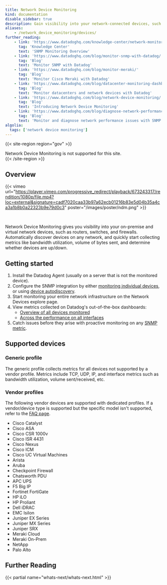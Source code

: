 ```yaml
---
title: Network Device Monitoring
kind: documentation
disable_sidebar: true
description: Gain visibility into your network-connected devices, such as routers, switches, servers, and firewalls.
aliases:
    - /network_device_monitoring/devices/
further_reading:
    - link: 'https://www.datadoghq.com/knowledge-center/network-monitoring/snmp-monitoring/'
      tag: 'Knowledge Center'
      text: 'SNMP Monitoring Overview'
    - link: 'https://www.datadoghq.com/blog/monitor-snmp-with-datadog/'
      tag: 'Blog'
      text: 'Monitor SNMP with Datadog'
    - link: 'https://www.datadoghq.com/blog/monitor-meraki/'
      tag: 'Blog'
      text: 'Monitor Cisco Meraki with Datadog'
    - link: 'https://www.datadoghq.com/blog/datacenter-monitoring-dashboards/'
      tag: 'Blog'
      text: 'Monitor datacenters and network devices with Datadog'
    - link: 'https://www.datadoghq.com/blog/network-device-monitoring/'
      tag: 'Blog'
      text: 'Introducing Network Device Monitoring'
    - link: 'https://www.datadoghq.com/blog/diagnose-network-performance-with-snmp-trap-monitoring/'
      tag: 'Blog'
      text: 'Monitor and diagnose network performance issues with SNMP Traps'
algolia:
  tags: ['network device monitoring']
---
```


{{< site-region region="gov" >}}
<div class="alert alert-warning">Network Device Monitoring is not supported for this site.</div>
{{< /site-region >}}

## Overview

{{< vimeo url="https://player.vimeo.com/progressive_redirect/playback/673243317/rendition/1080p/file.mp4?loc=external&signature=cadf7020caa33b97a62ecb01216b83e5d04b35a4ca3a1b8b0a22323b9e79d0c3" poster="/images/poster/ndm.png" >}}

<br/>

Network Device Monitoring gives you visibility into your on-premise and virtual network devices, such as routers, switches, and firewalls. Automatically discover devices on any network, and quickly start collecting metrics like bandwidth utilization, volume of bytes sent, and determine whether devices are up/down.

## Getting started

1. Install the Datadog Agent (usually on a server that is not the monitored device).
2. Configure the SNMP integration by either [monitoring individual devices][1], or using [device autodiscovery][2].
3. Start monitoring your entire network infrastructure on the Network Devices explore page.
4. View metrics collected on Datadog's out-of-the-box dashboards:
    - [Overview of all devices monitored][3]
    - [Across the performance on all interfaces][4]
5. Catch issues before they arise with proactive monitoring on any [SNMP metric][5].

## Supported devices

### Generic profile

The generic profile collects metrics for all devices not supported by a vendor profile. Metrics include TCP, UDP, IP, and interface metrics such as bandwidth utilization, volume sent/received, etc.

### Vendor profiles

The following vendor devices are supported with dedicated profiles. If a vendor/device type is supported but the specific model isn't supported, refer to the [FAQ page][6].

-   Cisco Catalyst
-   Cisco ASA
-   Cisco CSR 1000v
-   Cisco ISR 4431
-   Cisco Nexus
-   Cisco ICM
-   Cisco UC Virtual Machines
-   Arista
-   Aruba
-   Checkpoint Firewall
-   Chatsworth PDU
-   APC UPS
-   F5 Big IP
-   Fortinet FortiGate
-   HP iLO
-   HP Proliant
-   Dell iDRAC
-   EMC Isilon
-   Juniper EX Series
-   Juniper MX Series
-   Juniper SRX
-   Meraki Cloud
-   Meraki On-Prem
-   NetApp
-   Palo Alto

## Further Reading

{{< partial name="whats-next/whats-next.html" >}}

[1]: /network_monitoring/devices/snmp_metrics/#monitoring-individual-devices
[2]: /network_monitoring/devices/snmp_metrics/#autodiscovery
[3]: https://app.datadoghq.com/dash/integration/30409/datacenter-overview
[4]: https://app.datadoghq.com/dash/integration/30417/interface-performance
[5]: /monitors/types/metric/
[6]: /network_monitoring/devices/troubleshooting#what-do-i-do-if-datadog-supports-a-vendor-or-device-type-but-my-specific-model-isnt-supported
